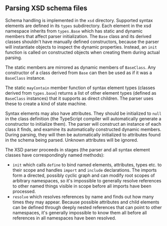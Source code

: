 ## Parsing XSD schema files

Schema handling is implemented in the `xsd` directory. Supported syntax elements are defined in its `types` subdirectory. Each element in the xsd namespace inherits from `types.Base` which has static and dynamic members that affect parser initialization. The `Base` class and its derived classes shouldn't have manually defined constructors, because the parser will instantiate objects to inspect the dynamic properties. Instead, an `init` function is called on constructed objects when creating them during actual parsing.

The static members are mirrored as dynamic members of `BaseClass`. Any constructor of a class derived from `Base` can then be used as if it was a `BaseClass` instance.

The static `mayContain` member function of syntax element types (classes derived from `types.base`) returns a list of other element types (defined as `BaseClass` instances) that it supports as direct children. The parser uses these to create a kind of state machine.

Syntax elements may also have attributes. They should be initialized to `null` in the class definition (the TypeScript compiler will automatically generate a constructor to initialize them). The parser will construct an instance of each class it finds, and examine its automatically constructed dynamic members. During parsing, they will then be automatically initialized to attributes found in the schema being parsed. Unknown attributes will be ignored.

The XSD parser proceeds in stages (the parser and all syntax element classes have correspondingly named methods):

- `init` which calls `define` to bind named elements, attributes, types etc. to their scope and handles `import` and `include` declarations. The imports form a directed, possibly cyclic graph and can modify root scopes of arbitrary namespaces, so it's impossible to generally resolve references to other named things visible in scope before all imports have been processed.
- `resolve` which resolves references by name and finds out how many times they may appear. Because possible attributes and child elements can be defined through deeply nested references that can point to other namespaces, it's generally impossible to know them all before all references in all namespaces have been resolved.
